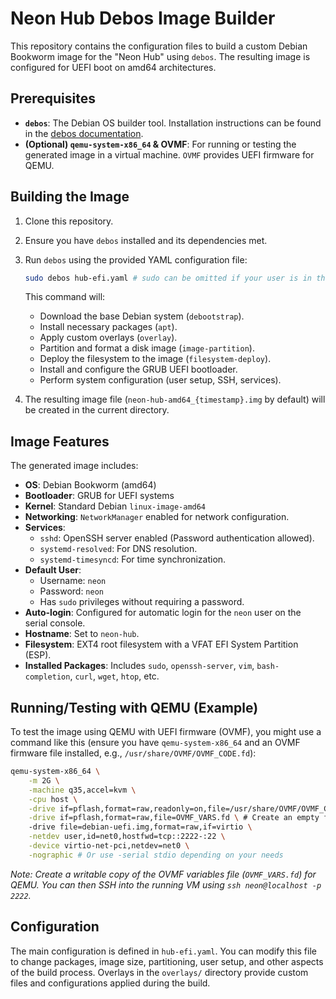 # Neon Hub Debos Image Builder

This repository contains the configuration files to build a custom Debian Bookworm image for the "Neon Hub" using `debos`. The resulting image is configured for UEFI boot on amd64 architectures.

## Prerequisites

*   **`debos`**: The Debian OS builder tool. Installation instructions can be found in the [debos documentation](https://github.com/go-debos/debos).
*   **(Optional) `qemu-system-x86_64` & OVMF**: For running or testing the generated image in a virtual machine. `OVMF` provides UEFI firmware for QEMU.

## Building the Image

1.  Clone this repository.
2.  Ensure you have `debos` installed and its dependencies met.
3.  Run `debos` using the provided YAML configuration file:

    ```bash
    sudo debos hub-efi.yaml # sudo can be omitted if your user is in the kvm group
    ```

    This command will:
    *   Download the base Debian system (`debootstrap`).
    *   Install necessary packages (`apt`).
    *   Apply custom overlays (`overlay`).
    *   Partition and format a disk image (`image-partition`).
    *   Deploy the filesystem to the image (`filesystem-deploy`).
    *   Install and configure the GRUB UEFI bootloader.
    *   Perform system configuration (user setup, SSH, services).

4.  The resulting image file (`neon-hub-amd64_{timestamp}.img` by default) will be created in the current directory.

## Image Features

The generated image includes:

*   **OS**: Debian Bookworm (amd64)
*   **Bootloader**: GRUB for UEFI systems
*   **Kernel**: Standard Debian `linux-image-amd64`
*   **Networking**: `NetworkManager` enabled for network configuration.
*   **Services**:
    *   `sshd`: OpenSSH server enabled (Password authentication allowed).
    *   `systemd-resolved`: For DNS resolution.
    *   `systemd-timesyncd`: For time synchronization.
*   **Default User**:
    *   Username: `neon`
    *   Password: `neon`
    *   Has `sudo` privileges without requiring a password.
*   **Auto-login**: Configured for automatic login for the `neon` user on the serial console.
*   **Hostname**: Set to `neon-hub`.
*   **Filesystem**: EXT4 root filesystem with a VFAT EFI System Partition (ESP).
*   **Installed Packages**: Includes `sudo`, `openssh-server`, `vim`, `bash-completion`, `curl`, `wget`, `htop`, etc.

## Running/Testing with QEMU (Example)

To test the image using QEMU with UEFI firmware (OVMF), you might use a command like this (ensure you have `qemu-system-x86_64` and an OVMF firmware file installed, e.g., `/usr/share/OVMF/OVMF_CODE.fd`):

```bash
qemu-system-x86_64 \
    -m 2G \
    -machine q35,accel=kvm \
    -cpu host \
    -drive if=pflash,format=raw,readonly=on,file=/usr/share/OVMF/OVMF_CODE.fd \
    -drive if=pflash,format=raw,file=OVMF_VARS.fd \ # Create an empty file first: dd if=/dev/zero of=OVMF_VARS.fd bs=1M count=64
    -drive file=debian-uefi.img,format=raw,if=virtio \
    -netdev user,id=net0,hostfwd=tcp::2222-:22 \
    -device virtio-net-pci,netdev=net0 \
    -nographic # Or use -serial stdio depending on your needs
```

*Note: Create a writable copy of the OVMF variables file (`OVMF_VARS.fd`) for QEMU.*
*You can then SSH into the running VM using `ssh neon@localhost -p 2222`.*

## Configuration

The main configuration is defined in `hub-efi.yaml`. You can modify this file to change packages, image size, partitioning, user setup, and other aspects of the build process. Overlays in the `overlays/` directory provide custom files and configurations applied during the build.
